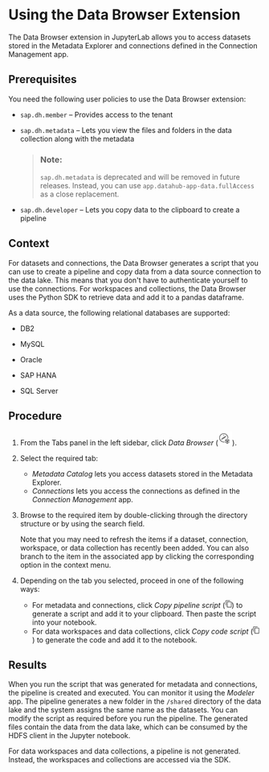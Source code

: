 <!-- loio6a74c61b826f4faba84218dbf58f8b2d -->

# Using the Data Browser Extension

The Data Browser extension in JupyterLab allows you to access datasets stored in the Metadata Explorer and connections defined in the Connection Management app.



<a name="loio6a74c61b826f4faba84218dbf58f8b2d__prereq_lwc_z3k_rlb"/>

## Prerequisites

You need the following user policies to use the Data Browser extension:

-   `sap.dh.member` – Provides access to the tenant

-   `sap.dh.metadata` – Lets you view the files and folders in the data collection along with the metadata

    > ### Note:  
    > `sap.dh.metadata` is deprecated and will be removed in future releases. Instead, you can use `app.datahub-app-data.fullAccess` as a close replacement.

-   `sap.dh.developer` – Lets you copy data to the clipboard to create a pipeline




<a name="loio6a74c61b826f4faba84218dbf58f8b2d__context_ckd_3mq_qlb"/>

## Context

For datasets and connections, the Data Browser generates a script that you can use to create a pipeline and copy data from a data source connection to the data lake. This means that you don't have to authenticate yourself to use the connections. For workspaces and collections, the Data Browser uses the Python SDK to retrieve data and add it to a pandas dataframe.

As a data source, the following relational databases are supported:

-   DB2

-   MySQL

-   Oracle

-   SAP HANA

-   SQL Server




<a name="loio6a74c61b826f4faba84218dbf58f8b2d__steps_xvy_j4n_sjb"/>

## Procedure

1.  From the Tabs panel in the left sidebar, click *Data Browser* \(![](images/Icon_Data_Browser_34a7f4f.png)\).

2.  Select the required tab:

    -   *Metadata Catalog* lets you access datasets stored in the Metadata Explorer.
    -   *Connections* lets you access the connections as defined in the *Connection Management* app.

3.  Browse to the required item by double-clicking through the directory structure or by using the search field.

    Note that you may need to refresh the items if a dataset, connection, workspace, or data collection has recently been added. You can also branch to the item in the associated app by clicking the corresponding option in the context menu.

4.  Depending on the tab you selected, proceed in one of the following ways:

    -   For metadata and connections, click *Copy pipeline script* \(![](images/Copy_Script_dc92a7c.png)\) to generate a script and add it to your clipboard. Then paste the script into your notebook.
    -   For data workspaces and data collections, click *Copy code script* \(![](images/Copy_Script_dc92a7c.png)\) to generate the code and add it to the notebook.




<a name="loio6a74c61b826f4faba84218dbf58f8b2d__result_xg5_2tn_sjb"/>

## Results

When you run the script that was generated for metadata and connections, the pipeline is created and executed. You can monitor it using the *Modeler* app. The pipeline generates a new folder in the `/shared` directory of the data lake and the system assigns the same name as the datasets. You can modify the script as required before you run the pipeline. The generated files contain the data from the data lake, which can be consumed by the HDFS client in the Jupyter notebook.

For data workspaces and data collections, a pipeline is not generated. Instead, the workspaces and collections are accessed via the SDK.


